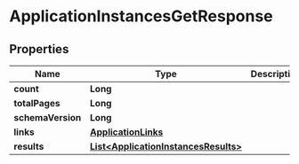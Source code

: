 

# ApplicationInstancesGetResponse


## Properties

| Name | Type | Description | Notes |
|------------ | ------------- | ------------- | -------------|
|**count** | **Long** |  |  |
|**totalPages** | **Long** |  |  |
|**schemaVersion** | **Long** |  |  |
|**links** | [**ApplicationLinks**](ApplicationLinks.md) |  |  |
|**results** | [**List&lt;ApplicationInstancesResults&gt;**](ApplicationInstancesResults.md) |  |  |



